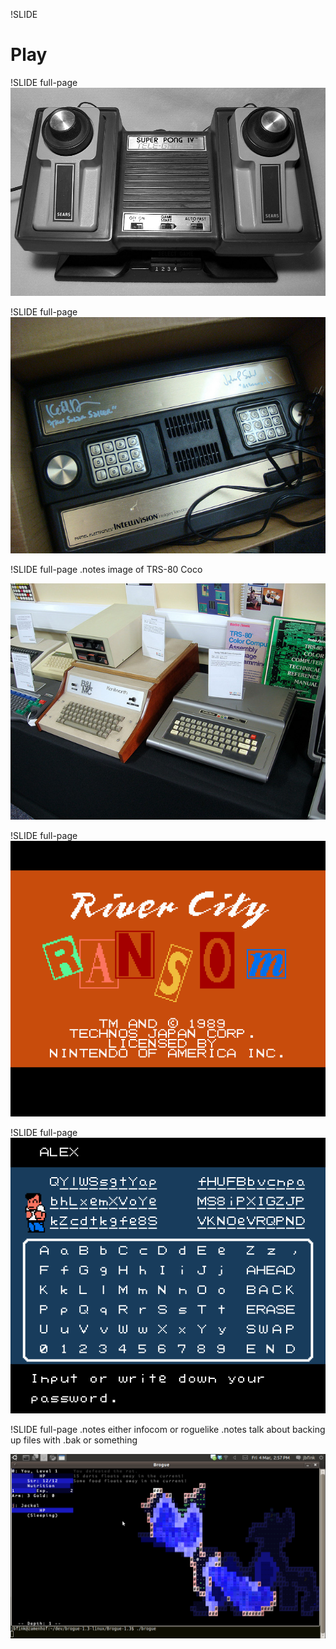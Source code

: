 !SLIDE 

# Play #

!SLIDE full-page
![](img/pong-console.jpg)

!SLIDE full-page
![](img/intellivision.jpg)

!SLIDE full-page
.notes image of TRS-80 Coco

![](img/trs80.jpg)

!SLIDE full-page
![](img/rcrtitle.png)

!SLIDE full-page
![](img/rcrpassword.png)

!SLIDE full-page
.notes either infocom or roguelike
.notes talk about backing up files with .bak or something

![](img/brogue.png)
